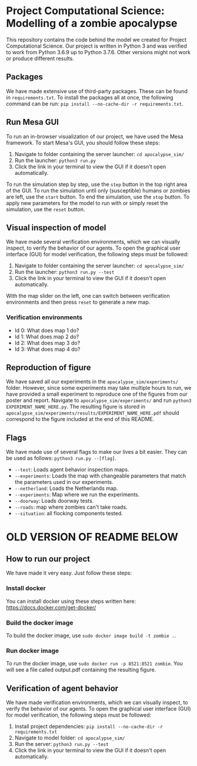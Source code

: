 # Project Computational Science: Modelling of a zombie apocalypse
This repository contains the code behind the model we created for Project Computational Science. Our project is written in Python 3 and was verified to work from Python 3.6.9 up to Python 3.7.6. Other versions might not work or produce different results.

## Packages
We have made extensive use of third-party packages. These can be found in ```requirements.txt```. To install the packages all at once, the following command can be run: ```pip install --no-cache-dir -r requirements.txt```.

## Run Mesa GUI
To run an in-browser visualization of our project, we have used the Mesa framework. To start Mesa's GUI, you should follow these steps:

1. Navigate to folder containing the server launcher: ```cd apocalypse_sim/```
2. Run the launcher: ```python3 run.py```
3. Click the link in your terminal to view the GUI if it doesn't open automatically.

To run the simulation step by step, use the ```step``` button in the top right area of the GUI. To run the simulation until only (susceptible) humans or zombies are left, use the ```start``` button. To end the simulation, use the ```stop``` button. To apply new parameters for the model to run with or simply reset the simulation, use the ```reset``` button.

## Visual inspection of model
We have made several verification environments, which we can visually inspect, to verify the behavior of our agents. To open the graphical user interface (GUI) for model verification, the following steps must be followed:

1. Navigate to folder containing the server launcher: ```cd apocalypse_sim/```
2. Run the launcher: ```python3 run.py --test```
3. Click the link in your terminal to view the GUI if it doesn't open automatically.

With the map slider on the left, one can switch between verification environments and then press ```reset``` to generate a new map.

### Verification environments
- Id 0: What does map 1 do?
- Id 1: What does map 2 do?
- Id 2: What does map 3 do?
- Id 3: What does map 4 do?

## Reproduction of figure
We have saved all our experiments in the ```apocalypse_sim/experiments/``` folder. However, since some experiments may take multiple hours to run, we have provided a small experiment to reproduce one of the figures from our poster and report. Navigate to ```apocalypse_sim/experiments/``` and run ```python3 EXPERIMENT_NAME_HERE.py```. The resulting figure is stored in ```apocalypse_sim/experiments/results/EXPERIMENT_NAME_HERE.pdf``` should correspond to the figure included at the end of this README.

## Flags
We have made use of several flags to make our lives a bit easier. They can be used as follows: ```python3 run.py --[flag]```.
- ```--test```: Loads agent behavior inspection maps.
- ```--experiments```: Loads the map with changeable parameters that match the parameters used in our experiments.
- ```--netherland```: Loads the Netherlands map.
- ```--experiments```: Map where we run the experiments.
- ```--doorway```: Loads doorway tests.
- ```--roads```: map where zombies can't take roads.
- ```--situation```: all flocking components tested.

# OLD VERSION OF README BELOW

## How to run our project
We have made it very easy. Just follow these steps:

### Install docker
You can install docker using these steps written here:
https://docs.docker.com/get-docker/

### Build the docker image
To build the docker image, use ```sudo docker image build -t zombie .```.

### Run docker image
To run the docker image, use ```sudo docker run -p 8521:8521 zombie```.
You will see a file called output.pdf containing the resulting figure.

## Verification of agent behavior
We have made verification environments, which we can visually inspect, to verify the behavior of our agents. To open the graphical user interface (GUI) for model verification, the following steps must be followed:
1. Install project dependencies: ```pip install --no-cache-dir -r requirements.txt```
2. Navigate to model folder: ```cd apocalypse_sim/```
3. Run the server: ```python3 run.py --test```
4. Click the link in your terminal to view the GUI if it doesn't open automatically.
